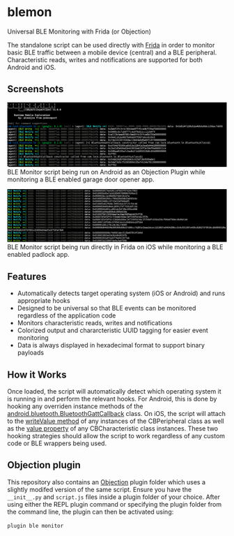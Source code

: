 # blemon
Universal BLE Monitoring with Frida (or Objection)

The standalone script can be used directly with [Frida](https://www.frida.re) in order to monitor basic BLE traffic between a mobile device (central) and a BLE peripheral. Characteristic reads, writes and notifications are supported for both Android and iOS.

## Screenshots
![android_plugin](images/android_plugin.png)
BLE Monitor script being run on Android as an Objection Plugin while monitoring a BLE enabled garage door opener app.

![ios_frida](images/ios_frida.png)
BLE Monitor script being run directly in Frida on iOS while monitoring a BLE enabled padlock app.
## Features
- Automatically detects target operating system (iOS or Android) and runs appropriate hooks
- Designed to be universal so that BLE events can be monitored regardless of the application code
- Monitors characteristic reads, writes and notifications
- Colorized output and chararcteristic UUID tagging for easier event monitoring
- Data is always displayed in hexadecimal format to support binary payloads

## How it Works
Once loaded, the script will automatically detect which operating system it is running in and perform the relevant hooks. For Android, this is done by hooking any overriden instance methods of the [android.bluetooth.BluetoothGattCallback](https://developer.android.com/reference/android/bluetooth/BluetoothGattCallback.html) class. On iOS, the script will attach to the [writeValue method](https://developer.apple.com/documentation/corebluetooth/cbperipheral/1518747-writevalue?language=objc) of any instances of the CBPeripheral class as well as the [value property](https://developer.apple.com/documentation/corebluetooth/cbcharacteristic/1518878-value?language=objc) of any CBCharacteristic class instances. These two hooking strategies should allow the script to work regardless of any custom code or BLE wrappers being used.

## Objection plugin
This repository also contains an [Objection](https://github.com/sensepost/objection) plugin folder which uses a slightly modifed version of the same script. Ensure you have the `__init__.py` and `script.js` files inside a plugin folder of your choice. After using either the REPL plugin command or specifying the plugin folder from the command line, the plugin can then be activated using:

`plugin ble monitor`
